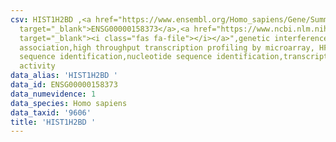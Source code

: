 ```yaml
---
csv: HIST1H2BD ,<a href="https://www.ensembl.org/Homo_sapiens/Gene/Summary?db=core;g=ENSG00000158373"
  target="_blank">ENSG00000158373</a>,<a href="https://www.ncbi.nlm.nih.gov/pubmed/28369544"
  target="_blank"><i class="fas fa-file"></i></a>",genetic interference,functional
  association,high throughput transcription profiling by microarray, HF73 cells,nucleotide
  sequence identification,nucleotide sequence identification,transcriptional regulation,down-regulates
  activity
data_alias: 'HIST1H2BD '
data_id: ENSG00000158373
data_numevidence: 1
data_species: Homo sapiens
data_taxid: '9606'
title: 'HIST1H2BD '
---
```

